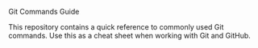 Git Commands Guide

This repository contains a quick reference to commonly used Git commands. Use this as a cheat sheet when working with Git and GitHub.
